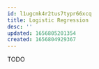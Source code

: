 ```yaml
---
id: l1ugcmk4r2tus7typr66xcq
title: Logistic Regression
desc: ''
updated: 1656805201354
created: 1656804929367
---
```


TODO
